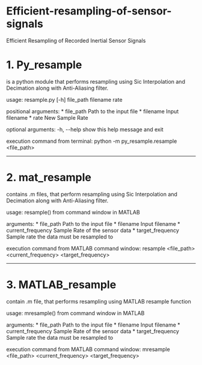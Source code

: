 # Efficient-resampling-of-sensor-signals
Efficient Resampling of Recorded Inertial Sensor Signals

# 1. Py_resample 
  is a python module that performs resampling using Sic Interpolation and Decimation along with Anti-Aliasing filter.

  usage: resample.py [-h] file_path filename rate

  positional arguments:
    * file_path   Path to the input file
    * filename    Input filename
    * rate        New Sample Rate

  optional arguments:
    -h, --help  show this help message and exit
  
  execution command from terminal: python -m py_resample.resample <file_path><file name> <target frequency>
  
-----------------------------------------------------------------------------------------------------------------------

# 2. mat_resample 
  contains .m files, that perform resampling using Sic Interpolation and Decimation along with Anti-Aliasing filter.

  usage: resample() from command window in MATLAB

  arguments:
    * file_path   		Path to the input file
    * filename       	Input filename
    * current_frequency 	Sample Rate of the sensor data
    * target_frequency	Sample rate the data must be resampled to

  execution command from MATLAB command window: resample <file_path> <filename> <current_frequency> <target_frequency>

------------------------------------------------------------------------------------------------------------------------

# 3. MATLAB_resample 
  contain .m file, that performs resampling using MATLAB resample function

  usage: mresample() from command window in MATLAB

  arguments:
    * file_path   		Path to the input file
    * filename       	Input filename
    * current_frequency 	Sample Rate of the sensor data
    * target_frequency	Sample rate the data must be resampled to

  execution command from MATLAB command window: mresample <file_path> <filename> <current_frequency> <target_frequency>
